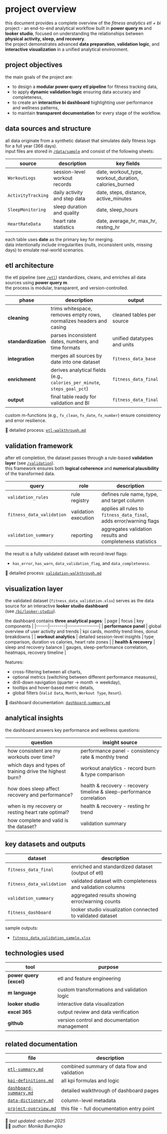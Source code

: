 # project overview
this document provides a complete overview of the *fitness analytics etl + bi* project - an end-to-end analytical workflow built in **power query m** and **looker studio**, focused on understanding the relationships between **physical activity, sleep, and recovery**.  
the project demonstrates advanced **data preparation**, **validation logic**, and **interactive visualization** in a unified analytical environment.

## project objectives
the main goals of the project are:
- to design a **modular power query etl pipeline** for fitness tracking data,  
- to apply **dynamic validation logic** ensuring data accuracy and completeness,  
- to create an **interactive bi dashboard** highlighting user performance and wellness patterns,  
- to maintain **transparent documentation** for every stage of the workflow.

## data sources and structure
all data originate from a synthetic dataset that simulates daily fitness logs for a full year (366 days).  
input files are stored in [`/data/sample`](../data/sample) and consist of the following sheets:

| source | description | key fields |
|---------|--------------|-------------|
| `WorkoutLogs` | session-level workout records | date, workout_type, workout_duration, calories_burned |
| `ActivityTracking` | daily activity and step data | date, steps, distance, active_minutes |
| `SleepMonitoring` | sleep duration and quality | date, sleep_hours |
| `HeartRateData` | heart rate statistics | date, average_hr, max_hr, resting_hr |

each table uses **date** as the primary key for merging.  
data intentionally include irregularities (nulls, inconsistent units, missing days) to emulate real-world scenarios.

## etl architecture
the etl pipeline (see [`/etl`](../etl)) standardizes, cleans, and enriches all data sources using **power query m**.  
the process is modular, transparent, and version-controlled.

| phase | description | output |
|--------|--------------|----------|
| **cleaning** | trims whitespace, removes empty rows, normalizes headers and casing | cleaned tables per source |
| **standardization** | parses inconsistent dates, numbers, and time formats | unified datatypes and units |
| **integration** | merges all sources by date into one dataset | `fitness_data_base` |
| **enrichment** | derives analytical fields (e.g., `calories_per_minute`, `steps_goal_pct`) | `fitness_data_final` |
| **output** | final table ready for validation and BI | `fitness_data_final` |

custom m-functions (e.g., `fx_clean`, `fx_date`, `fx_number`) ensure consistency and error resilience.

📄 detailed process: [`etl-walkthrough.md`](../etl/etl-walkthrough.md)

## validation framework
after etl completion, the dataset passes through a rule-based **validation layer** (see [`/validation`](../validation)).  
this framework ensures both **logical coherence** and **numerical plausibility** of the transformed data.

| query | role | description |
|--------|------|--------------|
| `validation_rules` | rule registry | defines rule name, type, and target column |
| `fitness_data_validation` | validation execution | applies all rules to `fitness_data_final`, adds error/warning flags |
| `validation_summary` | reporting | aggregates validation results and completeness statistics |

the result is a fully validated dataset with record-level flags:
- `has_error`, `has_warn`, `data_validation_flag`, and `data_completeness`.

📄 detailed process: [`validation-walkthrough.md`](../validation/validation-walkthrough.md)

## visualization layer
the validated dataset (`fitness_data_validation.xlsx`) serves as the data source for an interactive **looker studio dashboard**  
(see [`/bi/looker-studio`](../bi/looker-studio)).

the dashboard contains **three analytical pages**:
| page | focus | key components |
|------|--------|----------------|
| **performance panel** | global overview of user activity and trends | kpi cards, monthly trend lines, donut breakdowns |
| **workout analytics** | detailed session-level insights | type comparison, duration vs calories, heart rate zones |
| **health & recovery** | sleep and recovery balance | gauges, sleep-performance correlation, heatmaps, recovery timeline |

features:
- cross-filtering between all charts,  
- optional metrics (switching between different performance measures),  
- drill-down navigation (quarter → month → weekday),  
- tooltips and hover-based metric details,  
- global filters (`Valid Data`, `Month`, `Workout Type`, `Reset`).

📄 dashboard documentation: [`dashboard-summary.md`](./dashboard-summary.md)

## analytical insights
the dashboard answers key performance and wellness questions:

| question | insight source |
|-----------|----------------|
| how consistent are my workouts over time? | performance panel - consistency rate & monthly trend |
| which days and types of training drive the highest burn? | workout analytics - record burn & type comparison |
| how does sleep affect recovery and performance? | health & recovery - recovery timeline & sleep-performance correlation |
| when is my recovery or resting heart rate optimal? | health & recovery - resting hr trend |
| how complete and valid is the dataset? | validation summary |

## key datasets and outputs
| dataset | description |
|----------|-------------|
| `fitness_data_final` | enriched and standardized dataset (output of etl) |
| `fitness_data_validation` | validated dataset with completeness and validation columns |
| `validation_summary` | aggregated results showing error/warning counts |
| `fitness_dashboard` | looker studio visualization connected to validated dataset |

sample outputs:  
- [`fitness_data_validation_sample.xlsx`](../data/sample/fitness_data_validation_sample.xlsx)

## technologies used
| tool | purpose |
|------|----------|
| **power query (excel)** | etl and feature engineering |
| **m language** | custom transformations and validation logic |
| **looker studio** | interactive data visualization |
| **excel 365** | output review and data verification |
| **github** | version control and documentation management |

## related documentation
| file | description |
|-------|--------------|
| [`etl-summary.md`](./etl-summary.md) | combined summary of data flow and validation |
| [`kpi-definitions.md`](./kpi-definitions.md) | all kpi formulas and logic |
| [`dashboard-summary.md`](./dashboard-summary.md) | detailed walkthrough of dashboard pages |
| [`data-dictionary.md`](./data-dictionary.md) | column-level metadata |
| [`project-overview.md`](./project-overview.md) | this file - full documentation entry point |

📅 *last updated: october 2025*  
👩‍💻 *author: Monika Burnejko*
